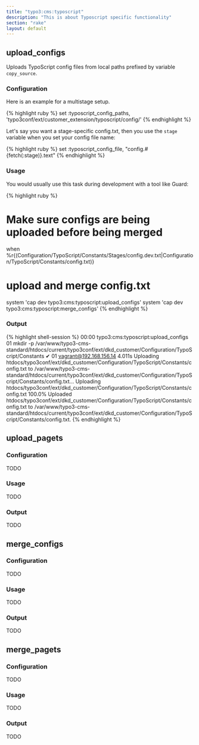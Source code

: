 ```yaml
---
title: "typo3:cms:typoscript"
description: "This is about Typoscript specific functionality"
section: "rake"
layout: default
---
```



## upload\_configs

Uploads TypoScript config files from local paths prefixed by variable ```copy_source```.

### Configuration

Here is an example for a multistage setup.

{% highlight ruby %}
set :typoscript_config_paths, 'typo3conf/ext/customer_extension/typoscript/config/'
{% endhighlight %}

Let's say you want a stage-specific config.txt, then you use the ```stage``` variable when you set your config file name:

{% highlight ruby %}
set :typoscript_config_file, "config.#{fetch(:stage)}.text"
{% endhighlight %}

### Usage

You would usually use this task during development with a tool like Guard:

{% highlight ruby %}
# Make sure configs are being uploaded before being merged
when %r{(Configuration/TypoScript/Constants/Stages/config\.dev\.txt|Configuration/TypoScript/Constants/config\.txt)}
  # upload and merge config.txt
  system 'cap dev typo3:cms:typoscript:upload_configs'
  system 'cap dev typo3:cms:typoscript:merge_configs'
{% endhighlight %}

### Output

{% highlight shell-session %}
00:00 typo3:cms:typoscript:upload_configs
      01 mkdir -p /var/www/typo3-cms-standard/htdocs/current/typo3conf/ext/dkd_customer/Configuration/TypoScript/Constants
    ✔ 01 vagrant@192.168.156.14 4.011s
      Uploading htdocs/typo3conf/ext/dkd_customer/Configuration/TypoScript/Constants/config.txt to /var/www/typo3-cms-standard/htdocs/current/typo3conf/ext/dkd_customer/Configuration/TypoScript/Constants/config.txt...
      Uploading htdocs/typo3conf/ext/dkd_customer/Configuration/TypoScript/Constants/config.txt 100.0%
      Uploaded htdocs/typo3conf/ext/dkd_customer/Configuration/TypoScript/Constants/config.txt to /var/www/typo3-cms-standard/htdocs/current/typo3conf/ext/dkd_customer/Configuration/TypoScript/Constants/config.txt.
{% endhighlight %}

## upload\_pagets

### Configuration

TODO

### Usage

TODO

### Output

TODO

## merge\_configs

### Configuration

TODO

### Usage

TODO

### Output

TODO

## merge\_pagets

### Configuration

TODO

### Usage

TODO

### Output

TODO
